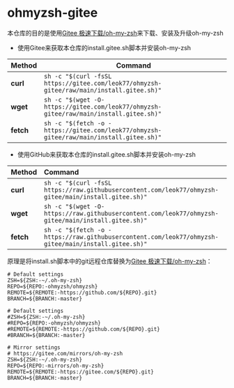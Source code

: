 # ohmyzsh-gitee

本仓库的目的是使用[Gitee 极速下载/oh-my-zsh](https://gitee.com/mirrors/oh-my-zsh)来下载、安装及升级oh-my-zsh

* 使用Gitee来获取本仓库的install.gitee.sh脚本并安装oh-my-zsh

| Method    | Command                                                      |
| :-------- | ------------------------------------------------------------ |
| **curl**  | `sh -c "$(curl -fsSL https://gitee.com/leok77/ohmyzsh-gitee/raw/main/install.gitee.sh)"` |
| **wget**  | `sh -c "$(wget -O- https://gitee.com/leok77/ohmyzsh-gitee/raw/main/install.gitee.sh)"` |
| **fetch** | `sh -c "$(fetch -o - https://gitee.com/leok77/ohmyzsh-gitee/raw/main/install.gitee.sh)"` |

* 使用GitHub来获取本仓库的install.gitee.sh脚本并安装oh-my-zsh

| Method    | Command                                                      |
| :-------- | :----------------------------------------------------------- |
| **curl**  | `sh -c "$(curl -fsSL https://raw.githubusercontent.com/leok77/ohmyzsh-gitee/main/install.gitee.sh)"` |
| **wget**  | `sh -c "$(wget -O- https://raw.githubusercontent.com/leok77/ohmyzsh-gitee/main/install.gitee.sh)"` |
| **fetch** | `sh -c "$(fetch -o - https://raw.githubusercontent.com/leok77/ohmyzsh-gitee/main/install.gitee.sh)"` |

原理是将install.sh脚本中的git远程仓库替换为[Gitee 极速下载/oh-my-zsh](https://gitee.com/mirrors/oh-my-zsh)：

```shell
# Default settings
ZSH=${ZSH:-~/.oh-my-zsh}
REPO=${REPO:-ohmyzsh/ohmyzsh}
REMOTE=${REMOTE:-https://github.com/${REPO}.git}
BRANCH=${BRANCH:-master}
```

```shell
# Default settings
#ZSH=${ZSH:-~/.oh-my-zsh}
#REPO=${REPO:-ohmyzsh/ohmyzsh}
#REMOTE=${REMOTE:-https://github.com/${REPO}.git}
#BRANCH=${BRANCH:-master}

# Mirror settings
# https://gitee.com/mirrors/oh-my-zsh
ZSH=${ZSH:-~/.oh-my-zsh}
REPO=${REPO:-mirrors/oh-my-zsh}
REMOTE=${REMOTE:-https://gitee.com/${REPO}.git}
BRANCH=${BRANCH:-master}
```
